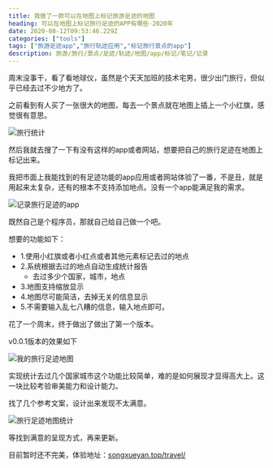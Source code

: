 ```yaml
---
title: 我做了一款可以在地图上标记旅游足迹的地图
heading: 可以在地图上标记旅行足迹的APP有哪些-2020年
date: 2020-08-12T09:53:46.229Z
categories: ["tools"]
tags: ["旅游足迹app","旅行轨迹应用","标记旅行景点的app"]
description: 旅游/旅行/景点/足迹/轨迹/地图/app/标记/笔记/记录
---
```




周末没事干，看了看地球仪，虽然是个天天加班的技术宅男，很少出门旅行，但似乎已经去过不少地方了。


之前看到有人买了一张很大的地图，每去一个景点就在地图上插上一个小红旗，感觉很有意思。

![旅行统计](https://gitee.com/smile365/blogimg/raw/master/sxy91/1597738235802.png)

然后我就去搜了一下有没有这样的app或者网站，想要把自己的旅行足迹在地图上标记出来。

我把市面上我能找到的有足迹功能的app应用或者网站体验了一番，不是丑，就是用起来太复杂，还有的根本不支持添加地点。没有一个app能满足我的需求。

![记录旅行足迹的app](https://gitee.com/smile365/blogimg/raw/master/sxy91/1597226052001.png)


既然自己是个程序员，那就自己给自己做一个吧。

想要的功能如下：
- 1.使用小红旗或者小红点或者其他元素标记去过的地点
- 2.系统根据去过的地点自动生成统计报告
	- 去过多少个国家，城市，地点
- 3.地图支持缩放显示
- 4.地图尽可能简洁，去掉无关的信息显示
- 5.不需要输入乱七八糟的信息，输入地点即可。

花了一个周末，终于做出了做出了第一个版本。


v0.0.1版本的效果如下

![我的旅行足迹地图](https://gitee.com/smile365/blogimg/raw/master/sxy91/1597656826840.png)

实现统计去过几个国家城市这个功能比较简单，难的是如何展现才显得高大上。这一块比较考验审美能力和设计能力。

找了几个参考文案，设计出来发现不太满意。

![旅行足迹地图统计](https://gitee.com/smile365/blogimg/raw/master/sxy91/1597656937669.png)


等找到满意的呈现方式，再来更新。

目前暂时还不完美，体验地址：[songxueyan.top/travel/](https://songxueyan.top/travel/index.html)



